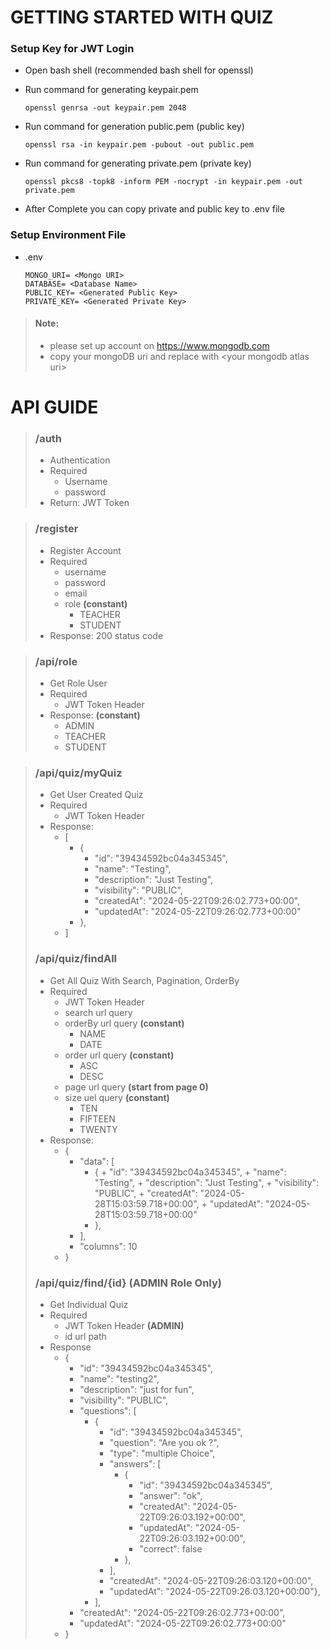 # GETTING STARTED WITH QUIZ

### Setup Key for JWT Login
+ Open bash shell (recommended bash shell for openssl)
+ Run command for generating keypair.pem

      openssl genrsa -out keypair.pem 2048
+ Run command for generation public.pem (public key)

      openssl rsa -in keypair.pem -pubout -out public.pem
+ Run command for generating private.pem (private key)

      openssl pkcs8 -topk8 -inform PEM -nocrypt -in keypair.pem -out private.pem
+ After Complete you can copy private and public key to .env file

### Setup Environment File

+ .env  

      MONGO_URI= <Mongo URI>
      DATABASE= <Database Name>
      PUBLIC_KEY= <Generated Public Key>
      PRIVATE_KEY= <Generated Private Key>



> #### Note:
> + please set up account on <https://www.mongodb.com>
> + copy your mongoDB uri and replace with \<your mongodb atlas uri>



# API GUIDE

> ### /auth
> + Authentication
> + Required
>   + Username
>   + password
> + Return: JWT Token

> ### /register
> + Register Account
> + Required
>   + username
>   + password
>   + email
>   + role **(constant)**
>     + TEACHER
>     + STUDENT
> + Response: 200 status code

> ### /api/role
> + Get Role User
> + Required
>   + JWT Token Header
> + Response: **(constant)**
>   + ADMIN
>   + TEACHER
>   + STUDENT

> ### /api/quiz/myQuiz
> + Get User Created Quiz
> + Required
>   + JWT Token Header
> + Response:
>   + [
>     + {
>       + "id": "39434592bc04a345345",
>       + "name": "Testing",
>       + "description": "Just Testing",
>       + "visibility": "PUBLIC",
>       + "createdAt": "2024-05-22T09:26:02.773+00:00",
>       + "updatedAt": "2024-05-22T09:26:02.773+00:00"
>     + },
>   + ]
> ### /api/quiz/findAll
> + Get All Quiz With Search, Pagination, OrderBy
> + Required
>   + JWT Token Header
>   + search url query
>   + orderBy url query **(constant)**
>     + NAME
>     + DATE
>   + order url query **(constant)**
>     + ASC
>     + DESC
>   + page url query **(start from page 0)**
>   + size uel query **(constant)**
>     + TEN
>     + FIFTEEN
>     + TWENTY
> + Response:
>   + {
>     + "data": [
>         +  {
>           +  "id": "39434592bc04a345345",
>           +  "name": "Testing",
>           +  "description": "Just Testing",
>           +  "visibility": "PUBLIC",
>           +  "createdAt": "2024-05-28T15:03:59.718+00:00",
>           +  "updatedAt": "2024-05-28T15:03:59.718+00:00"
>         +   },
>     + ],
>     + "columns": 10
>   + }
> ### /api/quiz/find/{id} **(ADMIN Role Only)**
> + Get Individual Quiz
> + Required
>   + JWT Token Header **(ADMIN)**
>   + id url path
> + Response
>   + {
>     + "id": "39434592bc04a345345",
>     + "name": "testing2",
>     + "description": "just for fun",
>     + "visibility": "PUBLIC",
>     + "questions": [
>       + {
>         + "id": "39434592bc04a345345",
>         + "question": "Are you ok ?",
>         + "type": "multiple Choice",
>         + "answers": [
>           + {
>             + "id": "39434592bc04a345345",
>             + "answer": "ok",
>             + "createdAt": "2024-05-22T09:26:03.192+00:00",
>             + "updatedAt": "2024-05-22T09:26:03.192+00:00",
>             + "correct": false
>           + },
>         + ],
>         + "createdAt": "2024-05-22T09:26:03.120+00:00",
>         + "updatedAt": "2024-05-22T09:26:03.120+00:00"},
>       + ],
>     + "createdAt": "2024-05-22T09:26:02.773+00:00",
>     + "updatedAt": "2024-05-22T09:26:02.773+00:00"
>   + }